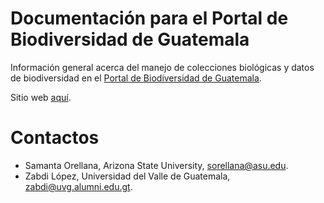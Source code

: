 # Documentación para el Portal de Biodiversidad de Guatemala

Información general acerca del manejo de colecciones biológicas y datos de biodiversidad en el [Portal de Biodiversidad de Guatemala](https://biodiversidad.gt). 

Sitio web [aquí](https://guatemalaportal.github.io).

# Contactos

- Samanta Orellana, Arizona State University, sorellana@asu.edu.
- Zabdi López, Universidad del Valle de Guatemala, zabdi@uvg.alumni.edu.gt.

